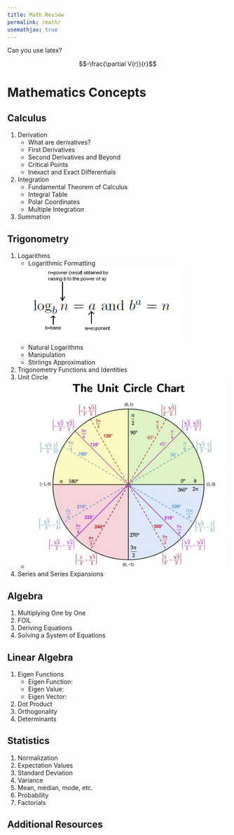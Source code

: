 ```yaml
--- 
title: Math Review
permalink: /math/
usemathjax: true
---
```


Can you use latex?

$$-\frac{\partial V(r)}{r}$$

# Mathematics Concepts

## Calculus
  1. Derivation
      - What are derivatives?
      - First Derivatives
      - Second Derivatives and Beyond
      - Critical Points
      - Inexact and Exact Differentials
  2. Integration
      - Fundamental Theorem of Calculus
      - Integral Table
      - Polar Coordinates
      - Multiple Integration
  3. Summation

## Trigonometry
  1. Logarithms
      - Logarithmic Formatting
          ![image](assets/images/Logs.png)
      - Natural Logarithms
      - Manipulation
      - Stirlings Approximation
  2. Trigonometry Functions and Identities
  3. Unit Circle
      - ![image](assets/images/The-Unit-Circle.jpg)
  4. Series and Series Expansions

## Algebra
  1. Multiplying One by One
  2. FOIL
  3. Deriving Equations
  4. Solving a System of Equations

## Linear Algebra
  1. Eigen Functions
      - Eigen Function:
      - Eigen Value:
      - Eigen Vector:
  2. Dot Product
  3. Orthogonality
  4. Determinants

## Statistics
  1. Normalization
  2. Expectation Values
  3. Standard Deviation
  4. Variance
  5. Mean, median, mode, etc.
  6. Probability
  7. Factorials

## Additional Resources

